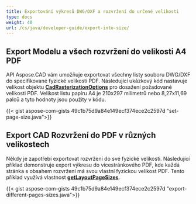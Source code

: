 ```yaml
---
title: Exportování výkresů DWG/DXF a rozvržení do určené velikosti
type: docs
weight: 40
url: /cs/java/developer-guide/export-into-size/
---
```


## **Export Modelu a všech rozvržení do velikosti A4 PDF**

API Aspose.CAD vám umožňuje exportovat všechny listy souboru DWG/DXF do specifikované fyzické velikosti PDF.
Následující ukázkový kód nastavuje velikost objektu [**CadRasterizationOptions**](https://reference.aspose.com/cad/java/com.aspose.cad.imageoptions/CadRasterizationOptions/) pro dosažení požadované velikosti PDF.
Velikost listu papíru A4 je 210x297 milimetrů nebo 8,27x11,69 palců a tyto hodnoty jsou použity v kódu.

{{< gist aspose-com-gists 49c1b75d9a84e149ecf374ece2c2597d "set-page-size.java">}}

## **Export CAD Rozvržení do PDF v různých velikostech**

Někdy je zapotřebí exportovat rozvržení do své fyzické velikosti. Následující příklad demonstruje export výkresu do vícestránkového PDF, kde každá stránka s obsahem rozvržení
má svou vlastní fyzickou velikost PDF. Tento příklad využívá vlastnost [**getLayoutPageSizes**](https://reference.aspose.com/cad/java/com.aspose.cad.imageoptions/VectorRasterizationOptions#getLayoutPageSizes--).


{{< gist aspose-com-gists 49c1b75d9a84e149ecf374ece2c2597d "export-different-pages-sizes.java">}}
